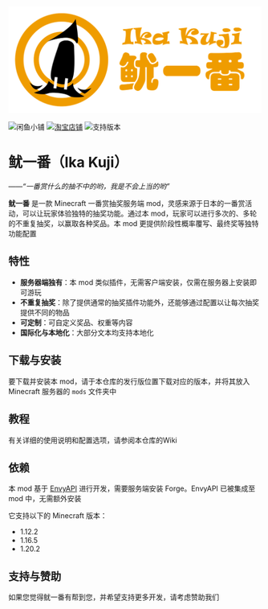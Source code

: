 ![Ika Kuji Logo](logo.png)

<img src="https://img.shields.io/badge/闲鱼同名小铺-鱿一番动漫周边-FFE60F" alt="闲鱼小铺">
<a href="https://shop365119586.taobao.com/"><img src="https://img.shields.io/badge/淘宝同名店铺-鱿一番动漫周边-FF6200" alt="淘宝店铺"></a>
<img src="https://img.shields.io/badge/支持-MC%201.12.2%20/%201.16.5%20/%201.20.2-33ff99" alt="支持版本">

# 鱿一番（Ika Kuji）

_——“一番赏什么的抽不中的哟，我是不会上当的哟”_

**鱿一番** 是一款 Minecraft 一番赏抽奖服务端 mod，灵感来源于日本的一番赏活动，可以让玩家体验独特的抽奖功能。通过本 mod，玩家可以进行多次的、多轮的不重复抽奖，以赢取各种奖品。本 mod 更提供阶段性概率覆写、最终奖等独特功能配置

## 特性

- **服务器端独有**：本 mod 类似插件，无需客户端安装，仅需在服务器上安装即可游玩
- **不重复抽奖**：除了提供通常的抽奖插件功能外，还能够通过配置以让每次抽奖提供不同的物品
- **可定制**：可自定义奖品、权重等内容
- **国际化与本地化**：大部分文本均支持本地化

## 下载与安装

要下载并安装本 mod，请于本仓库的发行版位置下载对应的版本，并将其放入 Minecraft 服务器的 `mods` 文件夹中

## 教程

有关详细的使用说明和配置选项，请参阅本仓库的Wiki

## 依赖

本 mod 基于 [EnvyAPI](https://github.com/EnvyWare/API) 进行开发，需要服务端安装 Forge。EnvyAPI 已被集成至 mod 中，无需额外安装

它支持以下的 Minecraft 版本：

- 1.12.2
- 1.16.5
- 1.20.2

## 支持与赞助

如果您觉得鱿一番有帮到您，并希望支持更多开发，请考虑赞助我们
